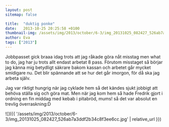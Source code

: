 ```yaml
---
layout: post
sitemap: false

title:  "duktig ponke"
date:   2013-10-25 20:25:58 +0100
thumbnail-img: /assets/img/2013/october/6-3/img_20131025_082427_526ab7a3ddf2b34c8f3ee6cc.jpg
author: Eva
tags: ["2013"]
---
```


Jobbpasset gick braaa idag trots att jag råkade göra nåt misstag men what to do, jag har ju trots allt endast arbetat 8 pass. Förutom misstaget så börjar jag känna mig betydligt säkrare bakom kassan och arbetet går mycket smidigare nu. Det blir spännande att se hur det går imorgon,  för då ska jag arbeta själv. 

Jag var riktigt hungrig när jag cyklade hem så det kändes sjukt jobbigt att behöva ställa sig och göra mat. Men när jag kom hem så hade Fredrik gjort i ordning en fin middag med kebab i pitabröd, mums! så det var absolut en trevlig överraskning:D

![]({{ '/assets/img/2013/october/6-3/img_20131025_082427_526ab7a3ddf2b34c8f3ee6cc.jpg'  | relative_url }})

